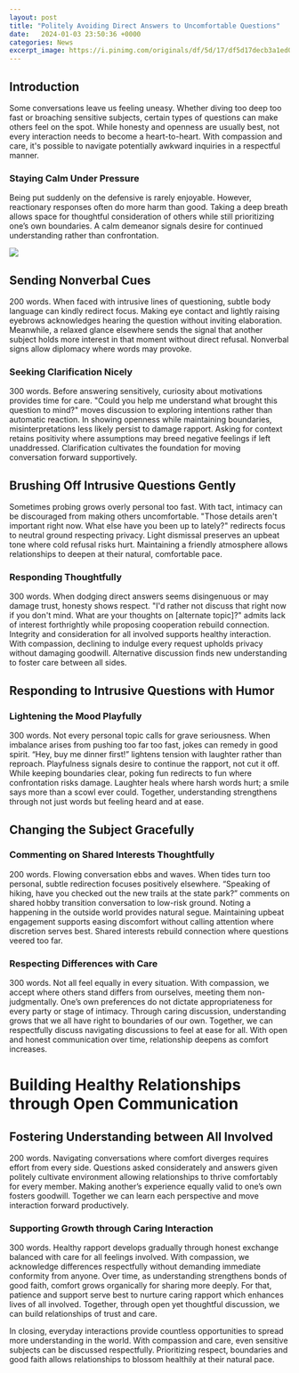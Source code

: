 ```yaml
---
layout: post
title: "Politely Avoiding Direct Answers to Uncomfortable Questions"
date:   2024-01-03 23:50:36 +0000
categories: News
excerpt_image: https://i.pinimg.com/originals/df/5d/17/df5d17decb3a1ed0f2f39e12fea23302.png
---
```

## Introduction
Some conversations leave us feeling uneasy. Whether diving too deep too fast or broaching sensitive subjects, certain types of questions can make others feel on the spot. While honesty and openness are usually best, not every interaction needs to become a heart-to-heart. With compassion and care, it's possible to navigate potentially awkward inquiries in a respectful manner.

### Staying Calm Under Pressure 
Being put suddenly on the defensive is rarely enjoyable. However, reactionary responses often do more harm than good. Taking a deep breath allows space for thoughtful consideration of others while still prioritizing one’s own boundaries. A calm demeanor signals desire for continued understanding rather than confrontation.


![](https://i.pinimg.com/originals/df/5d/17/df5d17decb3a1ed0f2f39e12fea23302.png)
## Sending Nonverbal Cues
200 words. When faced with intrusive lines of questioning, subtle body language can kindly redirect focus. Making eye contact and lightly raising eyebrows acknowledges hearing the question without inviting elaboration. Meanwhile, a relaxed glance elsewhere sends the signal that another subject holds more interest in that moment without direct refusal. Nonverbal signs allow diplomacy where words may provoke.

### Seeking Clarification Nicely
300 words. Before answering sensitively, curiosity about motivations provides time for care. "Could you help me understand what brought this question to mind?" moves discussion to exploring intentions rather than automatic reaction. In showing openness while maintaining boundaries, misinterpretations less likely persist to damage rapport. Asking for context retains positivity where assumptions may breed negative feelings if left unaddressed. Clarification cultivates the foundation for moving conversation forward supportively.

## Brushing Off Intrusive Questions Gently  
Sometimes probing grows overly personal too fast. With tact, intimacy can be discouraged from making others uncomfortable. "Those details aren't important right now. What else have you been up to lately?" redirects focus to neutral ground respecting privacy. Light dismissal preserves an upbeat tone where cold refusal risks hurt. Maintaining a friendly atmosphere allows relationships to deepen at their natural, comfortable pace.

### Responding Thoughtfully 
300 words. When dodging direct answers seems disingenuous or may damage trust, honesty shows respect. "I'd rather not discuss that right now if you don't mind. What are your thoughts on [alternate topic]?" admits lack of interest forthrightly while proposing cooperation rebuild connection. Integrity and consideration for all involved supports healthy interaction. With compassion, declining to indulge every request upholds privacy without damaging goodwill. Alternative discussion finds new understanding to foster care between all sides. 

## Responding to Intrusive Questions with Humor

### Lightening the Mood Playfully  
300 words. Not every personal topic calls for grave seriousness. When imbalance arises from pushing too far too fast, jokes can remedy in good spirit. “Hey, buy me dinner first!” lightens tension with laughter rather than reproach. Playfulness signals desire to continue the rapport, not cut it off. While keeping boundaries clear, poking fun redirects to fun where confrontation risks damage. Laughter heals where harsh words hurt; a smile says more than a scowl ever could. Together, understanding strengthens through not just words but feeling heard and at ease. 

## Changing the Subject Gracefully

### Commenting on Shared Interests Thoughtfully  
200 words. Flowing conversation ebbs and waves. When tides turn too personal, subtle redirection focuses positively elsewhere. “Speaking of hiking, have you checked out the new trails at the state park?” comments on shared hobby transition conversation to low-risk ground. Noting a happening in the outside world provides natural segue. Maintaining upbeat engagement supports easing discomfort without calling attention where discretion serves best. Shared interests rebuild connection where questions veered too far.  

### Respecting Differences with Care
300 words. Not all feel equally in every situation. With compassion, we accept where others stand differs from ourselves, meeting them non-judgmentally. One’s own preferences do not dictate appropriateness for every party or stage of intimacy. Through caring discussion, understanding grows that we all have right to boundaries of our own. Together, we can respectfully discuss navigating discussions to feel at ease for all. With open and honest communication over time, relationship deepens as comfort increases.

# Building Healthy Relationships through Open Communication

## Fostering Understanding between All Involved  
200 words. Navigating conversations where comfort diverges requires effort from every side. Questions asked considerately and answers given politely cultivate environment allowing relationships to thrive comfortably for every member. Making another’s experience equally valid to one’s own fosters goodwill. Together we can learn each perspective and move interaction forward productively.

### Supporting Growth through Caring Interaction
300 words. Healthy rapport develops gradually through honest exchange balanced with care for all feelings involved. With compassion, we acknowledge differences respectfully without demanding immediate conformity from anyone. Over time, as understanding strengthens bonds of good faith, comfort grows organically for sharing more deeply. For that, patience and support serve best to nurture caring rapport which enhances lives of all involved. Together, through open yet thoughtful discussion, we can build relationships of trust and care.

In closing, everyday interactions provide countless opportunities to spread more understanding in the world. With compassion and care, even sensitive subjects can be discussed respectfully. Prioritizing respect, boundaries and good faith allows relationships to blossom healthily at their natural pace.